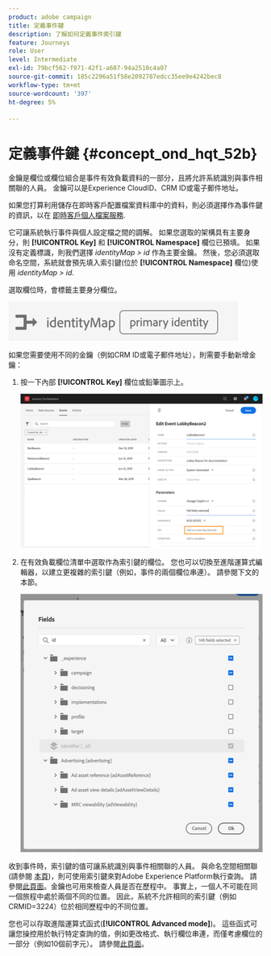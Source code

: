 ```yaml
---
product: adobe campaign
title: 定義事件鍵
description: 了解如何定義事件索引鍵
feature: Journeys
role: User
level: Intermediate
exl-id: 79bcf562-f971-42f1-a607-94a2510c4a07
source-git-commit: 185c2296a51f58e2092787edcc35ee9e4242bec8
workflow-type: tm+mt
source-wordcount: '397'
ht-degree: 5%

---
```


# 定義事件鍵 {#concept_ond_hqt_52b}

金鑰是欄位或欄位組合是事件有效負載資料的一部分，且將允許系統識別與事件相關聯的人員。 金鑰可以是Experience CloudID、CRM ID或電子郵件地址。

如果您打算利用儲存在即時客戶配置檔案資料庫中的資料，則必須選擇作為事件鍵的資訊，以在 [即時客戶個人檔案服務](https://experienceleague.adobe.com/docs/experience-platform/profile/home.html?lang=zh-Hant).

它可讓系統執行事件與個人設定檔之間的調解。 如果您選取的架構具有主要身分，則 **[!UICONTROL Key]** 和 **[!UICONTROL Namespace]** 欄位已預填。 如果沒有定義標識，則我們選擇 _identityMap > id_ 作為主要金鑰。 然後，您必須選取命名空間，系統就會預先填入索引鍵(位於 **[!UICONTROL Namespace]** 欄位)使用 _identityMap > id_.

選取欄位時，會標籤主要身分欄位。

![](../assets/primary-identity.png)

如果您需要使用不同的金鑰（例如CRM ID或電子郵件地址），則需要手動新增金鑰：

1. 按一下內部 **[!UICONTROL Key]** 欄位或鉛筆圖示上。

   ![](../assets/journey16.png)

1. 在有效負載欄位清單中選取作為索引鍵的欄位。 您也可以切換至進階運算式編輯器，以建立更複雜的索引鍵（例如，事件的兩個欄位串連）。 請參閱下文的本節。

   ![](../assets/journey20.png)

收到事件時，索引鍵的值可讓系統識別與事件相關聯的人員。 與命名空間相關聯(請參閱 [本頁](../event/selecting-the-namespace.md))，則可使用索引鍵來對Adobe Experience Platform執行查詢。 請參閱[此頁面](../building-journeys/about-orchestration-activities.md)。金鑰也可用來檢查人員是否在歷程中。 事實上，一個人不可能在同一個旅程中處於兩個不同的位置。 因此，系統不允許相同的索引鍵（例如CRMID=3224）位於相同歷程中的不同位置。

您也可以存取進階運算式函式(**[!UICONTROL Advanced mode]**)。 這些函式可讓您操控用於執行特定查詢的值，例如更改格式、執行欄位串連，而僅考慮欄位的一部分（例如10個前字元）。 請參閱[此頁面](../expression/expressionadvanced.md)。
